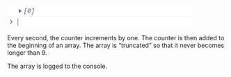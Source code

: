 ![Screenshot](array_counter.gif)

Every second, the counter increments by one. The counter is then added to the beginning of an array. The array is “truncated” so that it never becomes longer than 9.

The array is logged to the console.
